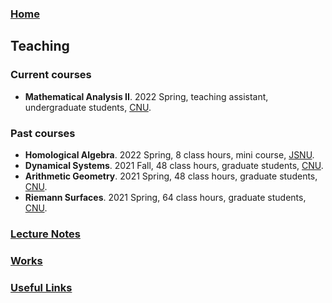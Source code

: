 ### [Home](https://ziyangzhu.github.io/Home/)
## Teaching
### Current courses
- **Mathematical Analysis II**. 2022 Spring, teaching assistant, undergraduate students, [CNU](https://cnu.edu.cn/).

### Past courses
- **Homological Algebra**. 2022 Spring, 8 class hours, mini course, [JSNU](http://www.jsnu.edu.cn/).
- **Dynamical Systems**. 2021 Fall, 48 class hours, graduate students, [CNU](https://cnu.edu.cn/).
- **Arithmetic Geometry**. 2021 Spring, 48 class hours, graduate students, [CNU](https://cnu.edu.cn/).
- **Riemann Surfaces**. 2021 Spring, 64 class hours, graduate students, [CNU](https://cnu.edu.cn/).


### [Lecture Notes](https://ziyangzhu.github.io/Notes/)
### [Works](https://ziyangzhu.github.io/Works/)
### [Useful Links](https://ziyangzhu.github.io/Links/)
